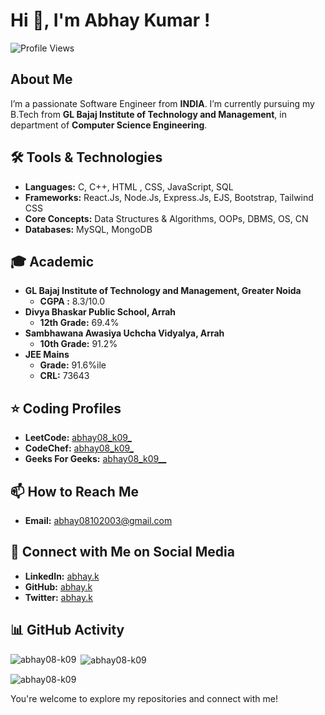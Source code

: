 # Hi 👋, I'm Abhay Kumar ! 
![Profile Views](https://hits.sh/github.com/abhay08_k09.svg?style=for-the-badge&label=Profile%20Views&color=informational&labelColor=gray)

## About Me
I’m a passionate Software Engineer from **INDIA**. I’m currently pursuing my B.Tech from **GL Bajaj Institute of Technology and Management**, in department of **Computer Science Engineering**.

## 🛠 Tools & Technologies
- **Languages:** C, C++, HTML , CSS, JavaScript, SQL
- **Frameworks:** React.Js, Node.Js, Express.Js, EJS, Bootstrap, Tailwind CSS 
- **Core Concepts:** Data Structures & Algorithms, OOPs, DBMS, OS, CN
- **Databases:** MySQL, MongoDB

## 🎓 Academic
- **GL Bajaj Institute of Technology and Management, Greater Noida**
  - **CGPA :** 8.3/10.0
- **Divya Bhaskar Public School, Arrah**
  - **12th Grade:** 69.4%
- **Sambhawana Awasiya Uchcha Vidyalya, Arrah**
  - **10th Grade:** 91.2%
- **JEE Mains**
  - **Grade:** 91.6%ile
  - **CRL:** 73643

## ⭐ Coding Profiles 
- **LeetCode:** [abhay08_k09_](https://leetcode.com/u/abhay08_k09_/)
- **CodeChef:** [abhay08_k09_](https://www.codechef.com/users/abhay08102003)
- **Geeks For Geeks:** [abhay08_k09__](https://www.geeksforgeeks.org/user/abhay08_k09_/) 

## 📫 How to Reach Me
- **Email:** [abhay08102003@gmail.com](mailto:abhay08102003@gmail.com)

## 📲 Connect with Me on Social Media 
- **LinkedIn:** [abhay.k](https://linkedin.com/in/abhay-kumar-0759151b1)
- **GitHub:** [abhay.k](https://github.com/abhay08-k09)
- **Twitter:** [abhay.k](https://x.com/abhay08_k09_) 


## 📊 GitHub Activity

<p><img align="left" src="https://github-readme-stats.vercel.app/api/top-langs?username=abhay08-k09&show_icons=true&locale=en&layout=compact" alt="abhay08-k09" /></p>

<p>&nbsp;<img align="center" src="https://github-readme-stats.vercel.app/api?username=abhay08-k09&show_icons=true&locale=en" alt="abhay08-k09" /></p>

<p><img align="center" src="https://github-readme-streak-stats.herokuapp.com/?user=abhay08-k09&" alt="abhay08-k09" /></p>

You're welcome to explore my repositories and connect with me!
